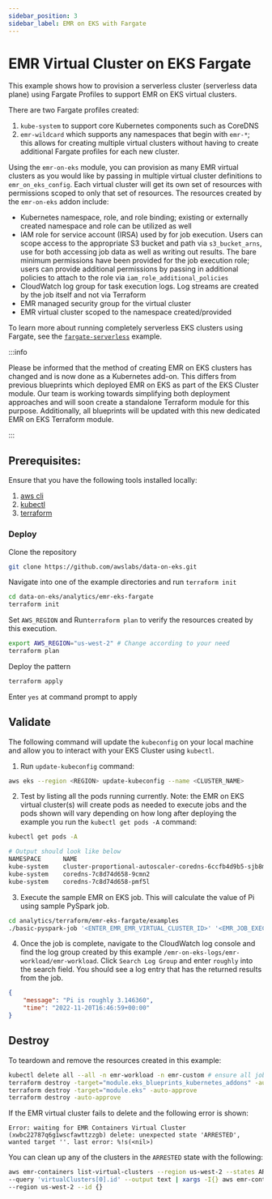 ```yaml
---
sidebar_position: 3
sidebar_label: EMR on EKS with Fargate
---
```


# EMR Virtual Cluster on EKS Fargate

This example shows how to provision a serverless cluster (serverless data plane) using Fargate Profiles to support EMR on EKS virtual clusters.

There are two Fargate profiles created:
1. `kube-system` to support core Kubernetes components such as CoreDNS
2. `emr-wildcard` which supports any namespaces that begin with `emr-*`; this allows for creating multiple virtual clusters without having to create additional Fargate profiles for each new cluster.

Using the `emr-on-eks` module, you can provision as many EMR virtual clusters as you would like by passing in multiple virtual cluster definitions to `emr_on_eks_config`. Each virtual cluster will get its own set of resources with permissions scoped to only that set of resources. The resources created by the `emr-on-eks` addon include:
- Kubernetes namespace, role, and role binding; existing or externally created namespace and role can be utilized as well
- IAM role for service account (IRSA) used by for job execution. Users can scope access to the appropriate S3 bucket and path via `s3_bucket_arns`, use for both accessing job data as well as writing out results. The bare minimum permissions have been provided for the job execution role; users can provide additional permissions by passing in additional policies to attach to the role via `iam_role_additional_policies`
- CloudWatch log group for task execution logs. Log streams are created by the job itself and not via Terraform
- EMR managed security group for the virtual cluster
- EMR virtual cluster scoped to the namespace created/provided

To learn more about running completely serverless EKS clusters using Fargate, see the [`fargate-serverless`](https://github.com/aws-ia/terraform-aws-eks-blueprints/tree/main/examples/fargate-serverless#serverless-eks-cluster-using-fargate-profiles) example.

:::info

Please be informed that the method of creating EMR on EKS clusters has changed and is now done as a Kubernetes add-on.
This differs from previous blueprints which deployed EMR on EKS as part of the EKS Cluster module.
Our team is working towards simplifying both deployment approaches and will soon create a standalone Terraform module for this purpose.
Additionally, all blueprints will be updated with this new dedicated EMR on EKS Terraform module.

:::

## Prerequisites:

Ensure that you have the following tools installed locally:

1. [aws cli](https://docs.aws.amazon.com/cli/latest/userguide/install-cliv2.html)
2. [kubectl](https://Kubernetes.io/docs/tasks/tools/)
3. [terraform](https://learn.hashicorp.com/tutorials/terraform/install-cli)

### Deploy

Clone the repository

```bash
git clone https://github.com/awslabs/data-on-eks.git
```

Navigate into one of the example directories and run `terraform init`

```bash
cd data-on-eks/analytics/emr-eks-fargate
terraform init
```

Set `AWS_REGION` and Run`terraform plan` to verify the resources created by this execution.

```bash
export AWS_REGION="us-west-2" # Change according to your need
terraform plan
```

Deploy the pattern

```bash
terraform apply
```

Enter `yes` at command prompt to apply

## Validate

The following command will update the `kubeconfig` on your local machine and allow you to interact with your EKS Cluster using `kubectl`.

1. Run `update-kubeconfig` command:

```sh
aws eks --region <REGION> update-kubeconfig --name <CLUSTER_NAME>
```

2. Test by listing all the pods running currently. Note: the EMR on EKS virtual cluster(s) will create pods as needed to execute jobs and the pods shown will vary depending on how long after deploying the example you run the `kubectl get pods -A` command:

```sh
kubectl get pods -A

# Output should look like below
NAMESPACE      NAME                                                       READY   STATUS              RESTARTS   AGE
kube-system    cluster-proportional-autoscaler-coredns-6ccfb4d9b5-sjb8m   1/1     Running             0          8m27s
kube-system    coredns-7c8d74d658-9cmn2                                   1/1     Running             0          8m27s
kube-system    coredns-7c8d74d658-pmf5l                                   1/1     Running             0          7m38s
```

3. Execute the sample EMR on EKS job. This will calculate the value of Pi using sample PySpark job.
```sh
cd analytics/terraform/emr-eks-fargate/examples
./basic-pyspark-job '<ENTER_EMR_EMR_VIRTUAL_CLUSTER_ID>' '<EMR_JOB_EXECUTION_ROLE_ARN>'
```

4. Once the job is complete, navigate to the CloudWatch log console and find the log group created by this example `/emr-on-eks-logs/emr-workload/emr-workload`. Click `Search Log Group` and enter `roughly` into the search field. You should see a log entry that has the returned results from the job.

```json
{
    "message": "Pi is roughly 3.146360",
    "time": "2022-11-20T16:46:59+00:00"
}
```

## Destroy

To teardown and remove the resources created in this example:

```sh
kubectl delete all --all -n emr-workload -n emr-custom # ensure all jobs resources are cleaned up first
terraform destroy -target="module.eks_blueprints_kubernetes_addons" -auto-approve
terraform destroy -target="module.eks" -auto-approve
terraform destroy -auto-approve
```

If the EMR virtual cluster fails to delete and the following error is shown:
```
Error: waiting for EMR Containers Virtual Cluster (xwbc22787q6g1wscfawttzzgb) delete: unexpected state 'ARRESTED', wanted target ''. last error: %!s(<nil>)
```

You can clean up any of the clusters in the `ARRESTED` state with the following:

```sh
aws emr-containers list-virtual-clusters --region us-west-2 --states ARRESTED \
--query 'virtualClusters[0].id' --output text | xargs -I{} aws emr-containers delete-virtual-cluster \
--region us-west-2 --id {}
```
